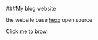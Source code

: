 ###My blog website

the website base [hexo](https://github.com/hexojs/hexo) open source


[Click me to brow](http://blog.h4fan.com, "http://blog.h4fan.com")